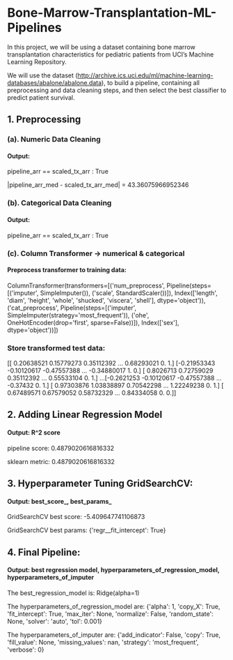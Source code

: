 # Bone-Marrow-Transplantation-ML-Pipelines
In this project, we will be using a dataset containing bone marrow transplantation characteristics for pediatric patients from UCI’s Machine Learning Repository.

We will use the dataset (http://archive.ics.uci.edu/ml/machine-learning-databases/abalone/abalone.data), to build a pipeline, containing all preprocessing and data cleaning steps, and then select the best classifier to predict patient survival.

## 1. Preprocessing 

### (a). Numeric Data Cleaning 
#### Output:

pipeline_arr == scaled_tx_arr : True

|pipeline_arr_med - scaled_tx_arr_med| = 43.36075966952346
  
### (b). Categorical Data Cleaning 
#### Output:

pipeline_arr == scaled_tx_arr : True      

### (c). Column Transformer -> numerical & categorical

#### Preprocess transformer to training data: 

 ColumnTransformer(transformers=[('num_preprocess',
                                 Pipeline(steps=[('imputer', SimpleImputer()),
                                                 ('scale', StandardScaler())]),
                                 Index(['length', 'diam', 'height', 'whole', 'shucked', 'viscera', 'shell'], dtype='object')),
                                ('cat_preprocess',
                                 Pipeline(steps=[('imputer',
                                                  SimpleImputer(strategy='most_frequent')),
                                                 ('ohe',
                                                  OneHotEncoder(drop='first',
                                                                sparse=False))]),
                                 Index(['sex'], dtype='object'))])

### Store transformed test data: 

  [[ 0.20638521  0.15779273  0.35112392 ...  0.68293021  0.
   1.] [-0.21953343 -0.10120617 -0.47557388 ... -0.34880017  1.
   0.] [ 0.8026713   0.72759029  0.35112392 ...  0.55533104  0.
   1.] ...[-0.2621253  -0.10120617 -0.47557388 ... -0.37432     0.
   1.] [ 0.97303876  1.03838897  0.70542298 ...  1.22249238  0.
   1.] [ 0.67489571  0.67579052  0.58732329 ...  0.84334058  0.
   0.]]

## 2. Adding Linear Regression Model

#### Output: R^2 score

pipeline score: 0.4879020616816332

sklearn metric: 0.4879020616816332

## 3. Hyperparameter Tuning GridSearchCV:

#### Output: best_score_, best_params_

GridSearchCV best score: -5.409647741106873

GridSearchCV best params: {'regr__fit_intercept': True}

## 4. Final Pipeline:

#### Output: best regression model, hyperparameters_of_regression_model, hyperparameters_of_imputer

The best_regression_model is:
Ridge(alpha=1)

The hyperparameters_of_regression_model are:
{'alpha': 1, 'copy_X': True, 'fit_intercept': True, 'max_iter': None, 'normalize': False, 'random_state': None, 'solver': 'auto', 'tol': 0.001}

The hyperparameters_of_imputer are:
{'add_indicator': False, 'copy': True, 'fill_value': None, 'missing_values': nan, 'strategy': 'most_frequent', 'verbose': 0}
   
   

       
       
   
         
    
   
